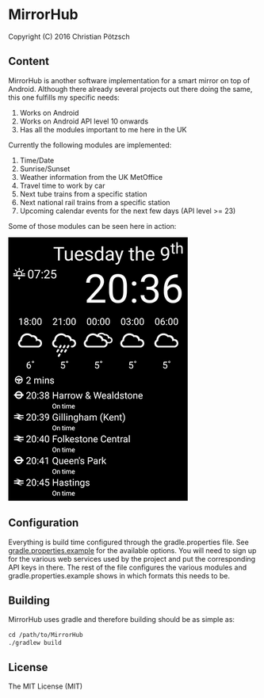 # MirrorHub
Copyright (C) 2016 Christian Pötzsch

## Content

MirrorHub is another software implementation for a smart mirror on top of Android. Although there already several projects out there doing the same, this one fulfills my specific needs: 
 1. Works on Android
 2. Works on Android API level 10 onwards
 3. Has all the modules important to me here in the UK

Currently the following modules are implemented:
 1. Time/Date
 2. Sunrise/Sunset
 3. Weather information from the UK MetOffice
 4. Travel time to work by car
 5. Next tube trains from a specific station
 6. Next national rail trains from a specific station
 7. Upcoming calendar events for the next few days (API level >= 23)

Some of those modules can be seen here in action: 

![Screenshot](screenshot.png)

## Configuration

Everything is build time configured through the gradle.properties file. See [gradle.properties.example](gradle.properties.example) for the available options. You will need to sign up for the various web services used by the project and put the corresponding API keys in there.
The rest of the file configures the various modules and gradle.properties.example shows in which formats this needs to be.

## Building

MirrorHub uses gradle and therefore building should be as simple as:

```
cd /path/to/MirrorHub
./gradlew build
```

## License
The MIT License (MIT)
